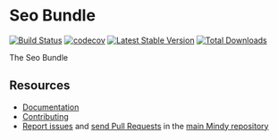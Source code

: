 # Seo Bundle

[![Build Status](https://travis-ci.org/MindyPHP/SeoBundle.svg?branch=master)](https://travis-ci.org/MindyPHP/SeoBundle)
[![codecov](https://codecov.io/gh/MindyPHP/MailBundle/branch/master/graph/badge.svg)](https://codecov.io/gh/MindyPHP/MailBundle)
[![Latest Stable Version](https://poser.pugx.org/mindy/seo-bundle/v/stable.svg)](https://packagist.org/packages/mindy/seo-bundle)
[![Total Downloads](https://poser.pugx.org/mindy/seo-bundle/downloads.svg)](https://packagist.org/packages/mindy/seo-bundle)

The Seo Bundle

Resources
---------

  * [Documentation](https://mindy-cms.com/doc/current/bundles/seo/index.html)
  * [Contributing](https://mindy-cms.com/doc/current/contributing/index.html)
  * [Report issues](https://github.com/MindyPHP/mindy/issues) and
    [send Pull Requests](https://github.com/MindyPHP/mindy/pulls)
    in the [main Mindy repository](https://github.com/MindyPHP/mindy)
